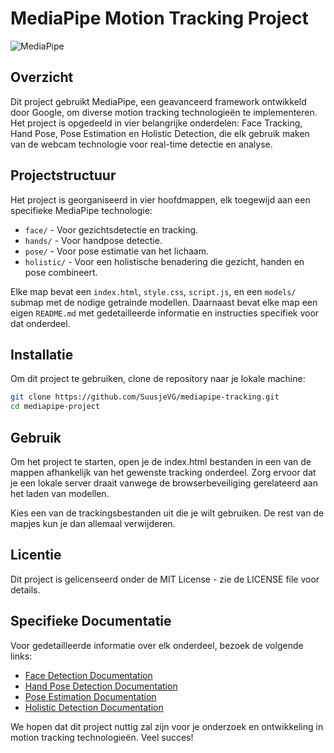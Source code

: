 # MediaPipe Motion Tracking Project

![MediaPipe](https://developers.google.com/static/mediapipe/images/home/hero_01_1920.png)

## Overzicht

Dit project gebruikt MediaPipe, een geavanceerd framework ontwikkeld door Google, om diverse motion tracking technologieën te implementeren. Het project is opgedeeld in vier belangrijke onderdelen: Face Tracking, Hand Pose, Pose Estimation en Holistic Detection, die elk gebruik maken van de webcam technologie voor real-time detectie en analyse.

## Projectstructuur

Het project is georganiseerd in vier hoofdmappen, elk toegewijd aan een specifieke MediaPipe technologie:

- `face/` - Voor gezichtsdetectie en tracking.
- `hands/` - Voor handpose detectie.
- `pose/` - Voor pose estimatie van het lichaam.
- `holistic/` - Voor een holistische benadering die gezicht, handen en pose combineert.

Elke map bevat een `index.html`, `style.css`, `script.js`, en een `models/` submap met de nodige getrainde modellen. Daarnaast bevat elke map een eigen `README.md` met gedetailleerde informatie en instructies specifiek voor dat onderdeel.

## Installatie

Om dit project te gebruiken, clone de repository naar je lokale machine:

```bash
git clone https://github.com/SuusjeVG/mediapipe-tracking.git
cd mediapipe-project
```

## Gebruik

Om het project te starten, open je de index.html bestanden in een van de mappen afhankelijk van het gewenste tracking onderdeel. Zorg ervoor dat je een lokale server draait vanwege de browserbeveiliging gerelateerd aan het laden van modellen.

Kies een van de trackingsbestanden uit die je wilt gebruiken. De rest van de mapjes kun je dan allemaal verwijderen.

## Licentie

Dit project is gelicenseerd onder de MIT License - zie de LICENSE file voor details.

## Specifieke Documentatie
Voor gedetailleerde informatie over elk onderdeel, bezoek de volgende links:

- [Face Detection Documentation](./face/face.md)
- [Hand Pose Detection Documentation](./hands/hands.md)
- [Pose Estimation Documentation](./pose/pose.md)
- [Holistic Detection Documentation](./holistic/holistic.md)

We hopen dat dit project nuttig zal zijn voor je onderzoek en ontwikkeling in motion tracking technologieën. Veel succes!
